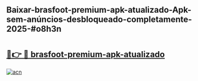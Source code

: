 ## Baixar-brasfoot-premium-apk-atualizado-Apk-sem-anúncios-desbloqueado-completamente-2025-#o8h3n

# <h2><a href="https://ainizakaria.my?title=brasfoot-premium-apk-atualizado&ref=22M">🔗👉 🔴 brasfoot-premium-apk-atualizado</a></h2>

[![acn](https://github.com/user-attachments/assets/0f9c940e-d8b0-45ae-aac7-cd30a18b3e1c)](https://ainizakaria.my?title=brasfoot-premium-apk-atualizado&ref=22M)

